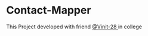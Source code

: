 # Contact-Mapper
This Project developed with friend <a href="https://github.com/Vinit-28">@Vinit-28 <a> in college
